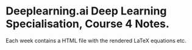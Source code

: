 # Deeplearning.ai Deep Learning Specialisation, Course 4 Notes.

Each week contains a HTML file with the rendered LaTeX equations etc.
